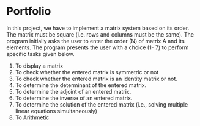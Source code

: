 # Portfolio
In this project, we have to implement a matrix system based on its order. The matrix must be square (i.e. rows and columns must be the same). The program initially asks the user to enter the order (N) of matrix A and its elements. The program presents the user with a choice (1- 7) to perform specific tasks given below.
1.	To display a matrix
2.	To check whether the entered matrix is symmetric or not
3.	To check whether the entered matrix is an identity matrix or not.
4.	To determine the determinant of the entered matrix.
5.	To determine the adjoint of an entered matrix.
6.	To determine the inverse of an entered matrix.
7.	To determine the solution of the entered matrix (i.e., solving multiple linear equations simultaneously)
8.	To Arithmetic
